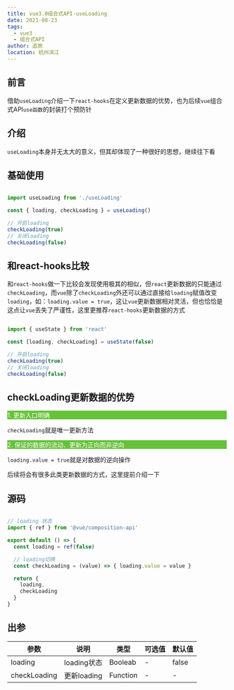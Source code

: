 ```yaml
---
title: vue3.0组合式API-useLoading
date: 2021-08-23
tags: 
  - vue3
  - 组合式API
author: 追旅
location: 杭州滨江
---
```


## 前言

借助```useLoading```介绍一下```react-hooks```在定义更新数据的优势，也为后续```vue```组合式API```use函数```的封装打个预防针

## 介绍

```useLoading```本身并无太大的意义，但其却体现了一种很好的思想，继续往下看

## 基础使用


```js

import useLoading from './useLoading'

const { loading, checkLoading } = useLoading()

// 开启loading
checkLoading(true)
// 关闭loading
checkLoading(false)
```

## 和react-hooks比较

和```react-hooks```做一下比较会发现使用极其的相似，但```react```更新数据的只能通过```checkLoading```，而```vue```除了```checkLoading```外还可以通过直接给```loading```赋值改变```loading```，如：```loading.value = true```，这让```vue```更新数据相对灵活，但也恰恰是这点让```vue```丢失了严谨性，这里更推荐```react-hooks```更新数据的方式

```js

import { useState } from 'react'

const [loading, checkLoading] = useState(false)

// 开启loading
checkLoading(true)
// 关闭loading
checkLoading(false)
```

## checkLoading更新数据的优势

<p style="background: #67C23A; color: #fff;">1. 更新入口明确</p>

```checkLoading```就是唯一更新方法

<p style="background: #67C23A; color: #fff;">2. 保证的数据的流动、更新为正向而非逆向</p>

```loading.value = true```就是对数据的逆向操作

后续将会有很多此类更新数据的方式，这里提前介绍一下

## 源码

```js

// loading 状态
import { ref } from '@vue/composition-api'

export default () => {
  const loading = ref(false)

  // loading切换
  const checkLoading = (value) => { loading.value = value }

  return {
    loading,
    checkLoading
  }
}

```

## 出参

| 参数        | 说明         | 类型        | 可选值        | 默认值  |
|-------------|--------------|-------------|--------------|---------|
| loading | loading状态 | Booleab | - | false |
| checkLoading      | 更新loading | Function | - | - |

